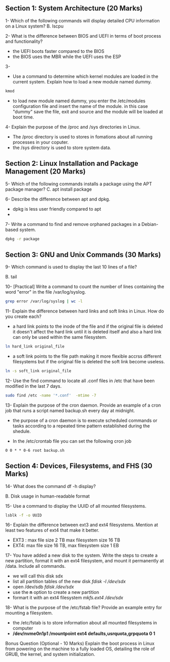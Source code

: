 ## Section 1: System Architecture (20 Marks)

1- 
Which of the following commands will display detailed CPU information on a Linux system?
B. lscpu

2- 
What is the difference between BIOS and UEFI in terms of boot process and functionality?
- the UEFI boots faster compared to the BIOS  
- the BIOS uses the MBR while the UEFI uses the ESP


3- 
- Use a command to determine which kernel modules are loaded in the current system. Explain how to load a new module named dummy.
```sh
kmod
```
- to load new module named dummy, you enter the /etc/modules configuration file and insert the name of the module. 
in this case "dummy" save the file, exit and source and the module  will be loaded at boot time.

4- 
Explain the purpose of the /proc and /sys directories in Linux.
- The /proc directory is used to stores in fomations about all running processes in your coputer.
- the /sys directory is used to store system data.

## Section 2: Linux Installation and Package Management (20 Marks)
5- 
Which of the following commands installs a package using the APT package manager?
C. apt install package

6- 
Describe the difference between apt and dpkg.
- dpkg is less user friendly compared to apt
- 

7- 
Write a command to find and remove orphaned packages in a Debian-based system.
```sh
dpkg -r package
```


## Section 3: GNU and Unix Commands (30 Marks)
9- 
Which command is used to display the last 10 lines of a file?

B. tail


10- [Practical]
Write a command to count the number of lines containing the word "error" in the file /var/log/syslog.
```sh
grep error /var/log/syslog | wc -l 
```

11- 
Explain the difference between hard links and soft links in Linux. How do you create each?

- a hard link points to the inode of the file 
and if the original file is deleted it doesn't affect the hard link until it is deleted itself 
and also a hard link can only be used within the same filesystem.
```sh
ln hard_link original_file
```
- a soft link points to the file path making it more flexible accrss different filesystems 
but if the original file is deleted the soft link become useless.
```sh
ln -s soft_link original_file
```

12- 
Use the find command to locate all .conf files in /etc that have been modified in the last 7 days.

```sh
sudo find /etc -name '*.conf'  -mtime -7 
```


13- 
Explain the purpose of the cron daemon. Provide an example of a cron job that runs a script named backup.sh every day at midnight.
- the purpose of a cron daemon is to execute scheduled commands or tasks according to a repeated time pattern established during the shedule.

- In the /etc/crontab file you can set the following cron job
```
0 0 * * 0-6 root backup.sh
```

## Section 4: Devices, Filesystems, and FHS (30 Marks)
14- 
What does the command df -h display?

B. Disk usage in human-readable format

15- 
Use a command to display the UUID of all mounted filesystems.
```sh
lsblk -f -o UUID
```

16- 
Explain the difference between ext3 and ext4 filesystems. Mention at least two features of ext4 that make it better.
- EXT3 : max file size 2 TB max filesystem size 16 TB
- EXT4: max file size 16 TB, max filesystem size 1 EB

17- 
You have added a new disk to the system. Write the steps to create a new partition, format it with an ext4 filesystem, and mount it permanently at /data. Include all commands.
- we will call this disk sdx
- list all partition tables of the new disk *fdisk -l /dev/sdx*
- open /dev/sdb *fdisk /dev/sdx*
- use the **n** option to create a new partition
- formart it with an ext4 filesystem *mkfs.ext4 /dev/sdx*

18- 
What is the purpose of the /etc/fstab file? Provide an example entry for mounting a filesystem.
- the /etc/fstab is to store information about all mounted filesystems in computer
- **/dev/nvme0n1p1 /mountpoint ext4 defaults,usrquota,grpquota 0 1**
  
Bonus Question (Optional - 10 Marks)
Explain the boot process in Linux from powering on the machine to a fully loaded OS, detailing the role of GRUB, the kernel, and system initialization.
  













